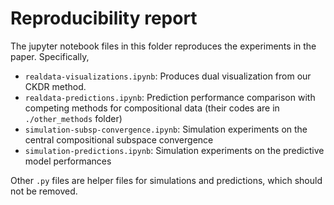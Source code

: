 # Reproducibility report

The jupyter notebook files in this folder reproduces the experiments in the paper. Specifically,
- `realdata-visualizations.ipynb`: Produces dual visualization from our CKDR method.
- `realdata-predictions.ipynb`: Prediction performance comparison with competing methods for compositional data (their codes are in `./other_methods` folder)
- `simulation-subsp-convergence.ipynb`: Simulation experiments on the central compositional subspace convergence
- `simulation-predictions.ipynb`: Simulation experiments on the predictive model performances

Other `.py` files are helper files for simulations and predictions, which should not be removed.